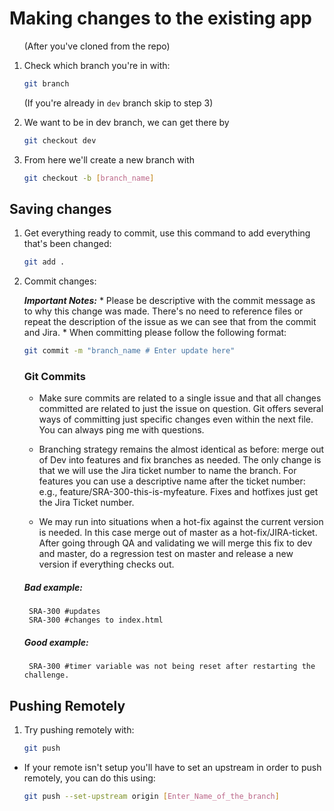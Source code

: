 # Making changes to the existing app
&nbsp;&nbsp;&nbsp;&nbsp;&nbsp;&nbsp;(After you've cloned from the repo)
1. Check which branch you're in with:
    ```sh
    git branch
    ```

&nbsp;&nbsp;&nbsp;&nbsp;&nbsp;&nbsp;(If you're already in `dev` branch skip to step 3)

2. We want to be in dev branch, we can get there by
    ```sh
    git checkout dev
    ```

3. From here we'll create a new branch with
    ```sh
    git checkout -b [branch_name]
    ```

## Saving changes
1. Get everything ready to commit, use this command to add everything that's been changed:
    ```sh
    git add .
    ```

2. Commit changes:

    ***Important Notes:***
        * Please be descriptive with the commit message as to why this change was made. There's no need to reference files or repeat the description of the issue as we can see that from the commit and Jira.
        * When committing please follow the following format:
    ```sh
    git commit -m "branch_name # Enter update here"
    ```

    ### Git Commits

    * Make sure commits are related to a single issue and that all changes committed are related to just the issue on question. Git offers several ways of committing just specific changes even within the next file. You can always ping me with questions.

    * Branching strategy remains the almost identical as before: merge out of Dev into features and fix branches as needed. The only change is that we will use the Jira ticket number to name the branch. For features you can use a descriptive name after the ticket number: e.g., feature/SRA-300-this-is-myfeature. Fixes and hotfixes just get the Jira Ticket number.

    * We may run into situations when a hot-fix against the current version is needed. In this case merge out of master as a hot-fix/JIRA-ticket. After going through QA and validating we will merge this fix to dev and master, do a regression test on master and release a new version if everything checks out.

    ##### Bad example:
        SRA-300 #updates
        SRA-300 #changes to index.html

    ##### Good example:
        SRA-300 #timer variable was not being reset after restarting the challenge.

## Pushing Remotely
1. Try pushing remotely with:
    ```sh
    git push
    ```
  * If your remote isn't setup you'll have to set an upstream in order to push remotely, you can do this using:
    ```sh
    git push --set-upstream origin [Enter_Name_of_the_branch]
    ```
